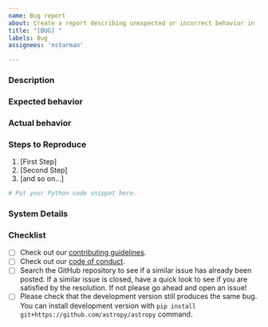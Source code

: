 ```yaml
---
name: Bug report
about: Create a report describing unexpected or incorrect behavior in `override_toformat`.
title: "[BUG] "
labels: Bug
assignees: 'nstarman'

---
```


### Description
<!-- Provide a general description of the bug. -->

### Expected behavior
<!-- What did you expect to happen. -->

### Actual behavior
<!-- What actually happened. -->
<!-- Was the output confusing or poorly described? -->

### Steps to Reproduce
<!-- Ideally a code example could be provided so we can run it ourselves. -->
<!-- If you are pasting code, use triple backticks (```) around
your code snippet. -->
<!-- If necessary, sanitize your screen output to be pasted so you do not
reveal secrets like tokens and passwords. -->

1. [First Step]
2. [Second Step]
3. [and so on...]

```python
# Put your Python code snippet here.
```

### System Details
<!-- Even if you do not think this is necessary, it is useful information for the maintainers.
Please run the following snippet and paste the output below:
import platform; print(platform.platform())
import sys; print("Python", sys.version)
import astropy; print("astropy", astropy.__version__)
import astroquery; print("astroquery", astroquery.__version__)
import matplotlib; print("Matplotlib", matplotlib.__version__)
import numpy; print("Numpy", numpy.__version__)
import scipy; print("Scipy", scipy.__version__)
-->

### Checklist

- [ ] Check out our [contributing guidelines](https://github.com/astropy/astropy/blob/master/CONTRIBUTING.md).
- [ ] Check out our [code of conduct](https://github.com/astropy/astropy/blob/master/CODE_OF_CONDUCT.md).
- [ ] Search the GitHub repository to see if a similar issue has already been posted. If a similar issue is closed, have a quick look to see if you are satisfied by the resolution. If not please go ahead and open an issue!
- [ ] Please check that the development version still produces the same bug. You can install development version with ``pip install git+https://github.com/astropy/astropy`` command.
